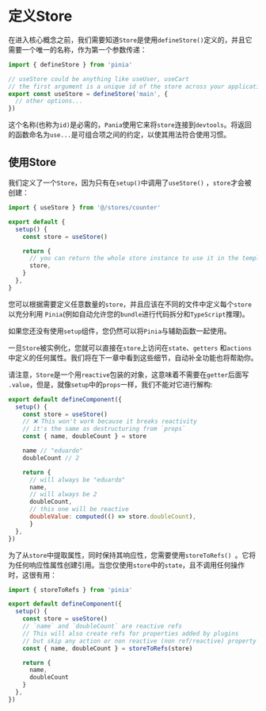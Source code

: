 # 定义Store

在进入核心概念之前，我们需要知道`Store`是使用`defineStore()`定义的，并且它需要一个唯一的名称，作为第一个参数传递：

```js
import { defineStore } from 'pinia'

// useStore could be anything like useUser, useCart
// the first argument is a unique id of the store across your application
export const useStore = defineStore('main', {
  // other options...
})
```

这个名称(也称为`id)`是必需的，`Pania`使用它来将`store`连接到`devtools`。将返回的函数命名为`use...`是可组合项之间的约定，以使其用法符合使用习惯。



## 使用Store

我们定义了一个`Store`，因为只有在`setup()`中调用了`useStore()` ，`store`才会被创建：

```js
import { useStore } from '@/stores/counter'

export default {
  setup() {
    const store = useStore()

    return {
      // you can return the whole store instance to use it in the template
      store,
    }
  },
}
```

您可以根据需要定义任意数量的`store`，并且应该在不同的文件中定义每个`store`以充分利用 `Pinia`(例如自动允许您的`bundle`进行代码拆分和`TypeScript`推理)。

如果您还没有使用`setup`组件，您仍然可以将`Pinia`与辅助函数一起使用。

一旦`Store`被实例化，您就可以直接在`store`上访问在`state`、`getters` 和`actions`中定义的任何属性。我们将在下一章中看到这些细节，自动补全功能也将帮助你。 

请注意，`Store`是一个用`reactive`包装的对象，这意味着不需要在`getter`后面写 `.value`，但是，就像`setup`中的`props`一样，我们不能对它进行解构:

```js
export default defineComponent({
  setup() {
    const store = useStore()
    // ❌ This won't work because it breaks reactivity
    // it's the same as destructuring from `props`
    const { name, doubleCount } = store

    name // "eduardo"
    doubleCount // 2

    return {
      // will always be "eduardo"
      name,
      // will always be 2
      doubleCount,
      // this one will be reactive
      doubleValue: computed(() => store.doubleCount),
      }
  },
})
```

为了从`store`中提取属性，同时保持其响应性，您需要使用`storeToRefs() `。它将为任何响应性属性创建引用。当您仅使用`store`中的`state`，且不调用任何操作时，这很有用：

```js
import { storeToRefs } from 'pinia'

export default defineComponent({
  setup() {
    const store = useStore()
    // `name` and `doubleCount` are reactive refs
    // This will also create refs for properties added by plugins
    // but skip any action or non reactive (non ref/reactive) property
    const { name, doubleCount } = storeToRefs(store)

    return {
      name,
      doubleCount
    }
  },
})
```